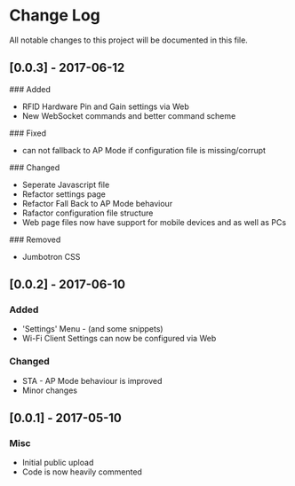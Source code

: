 # Change Log
All notable changes to this project will be documented in this file.


## [0.0.3] - 2017-06-12

### Added
- RFID Hardware Pin and Gain settings via Web
- New WebSocket commands and better command scheme

### Fixed
- can not fallback to AP Mode if configuration file is missing/corrupt

### Changed
- Seperate Javascript file
- Refactor settings page
- Refactor Fall Back to AP Mode behaviour
- Rafactor configuration file structure
- Web page files now have support for mobile devices and as well as PCs

### Removed
- Jumbotron CSS


## [0.0.2] - 2017-06-10
### Added
- 'Settings' Menu - (and some snippets)
- Wi-Fi Client Settings can now be configured via Web

### Changed
- STA - AP Mode behaviour is improved
- Minor changes

## [0.0.1] - 2017-05-10
### Misc
- Initial public upload
- Code is now heavily commented
